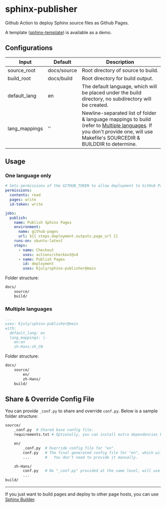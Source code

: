 # sphinx-publisher
Github Action to deploy Sphinx source files as Github Pages.

A template ([sphinx-template](https://github.com/Kjuly/sphinx-template)) is available as a demo.

## Configurations

| Input | Default | Description
| --- | --- | ---
| source_root | docs/source | Root directory of source to build.
| build_root | docs/build | Root directory for build output.
| default_lang | en | The default language, which will be placed under the build directory, no subdirectory will be created.
| lang_mappings | '' | Newline-separated list of folder & language mappings to build (refer to [Multiple languages](#multiple-languages). If you don't provide one, will use Makefile's SOURCEDIR & BUILDDIR to determine.

## Usage

### One language only

```yaml
# Sets permissions of the GITHUB_TOKEN to allow deployment to GitHub Pages
permissions:
  contents: read
  pages: write
  id-token: write

jobs:
  publish:
    name: Publish Sphinx Pages
    environment:
      name: github-pages
      url: ${{ steps.deployment.outputs.page_url }}
    runs-on: ubuntu-latest
    steps:
      - name: Checkout
        uses: actions/checkout@v4
      - name: Publish Pages
        id: deployment
        uses: Kjuly/sphinx-publisher@main
```

Folder structure:
```sh
docs/
    source/
    build/
```

### Multiple languages

```yaml
...
uses: Kjuly/sphinx-publisher@main
with:
  default_lang: en
  lang_mappings: |-
    en:en
    zh-Hans:zh_CN
```

Folder structure:
```sh
docs/
    source/
        en/
        zh-Hans/
    build/
```

## Share & Override Config File

You can provide `_conf.py` to share and override `conf.py`. Below is a sample folder structure:

```sh
source/
    _conf.py  # Shared base config file.
    requirements.txt # Optionally, you can install extra dependencies by adding this file with libs listed.

    en/
        _conf.py  # Override config file for "en".
        conf.py   # The final generated config file for "en", which will be updated for each build process.
        ...       #   You don't need to provide it manually.

    zh-Hans/
        conf.py   # No "_conf.py" provided at the same level, will use "conf.py" as it was.
        ...
build/
```

---

If you just want to build pages and deploy to other page hosts, you can use [Sphinx Builder][sphinx-builder].


  [sphinx-builder]: https://github.com/Kjuly/sphinx-builder

